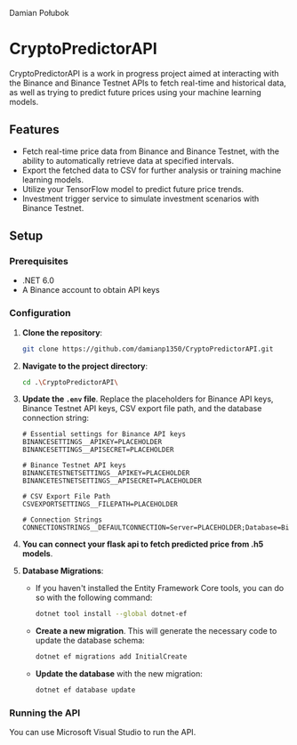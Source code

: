 Damian Połubok
# CryptoPredictorAPI

CryptoPredictorAPI is a work in progress project aimed at interacting with the Binance and Binance Testnet APIs to fetch real-time and historical data, as well as trying to predict future prices using your machine learning models.

## Features

- Fetch real-time price data from Binance and Binance Testnet, with the ability to automatically retrieve data at specified intervals.
- Export the fetched data to CSV for further analysis or training machine learning models.
- Utilize your TensorFlow model to predict future price trends.
- Investment trigger service to simulate investment scenarios with Binance Testnet.

## Setup

### Prerequisites

- .NET 6.0
- A Binance account to obtain API keys

### Configuration

1. **Clone the repository**:
   ```bash
   git clone https://github.com/damianp1350/CryptoPredictorAPI.git
   ```

2. **Navigate to the project directory**:
   ```bash
   cd .\CryptoPredictorAPI\
   ```

3. **Update the `.env` file**. Replace the placeholders for Binance API keys, Binance Testnet API keys, CSV export file path, and the database connection string:
   ```
   # Essential settings for Binance API keys
   BINANCESETTINGS__APIKEY=PLACEHOLDER
   BINANCESETTINGS__APISECRET=PLACEHOLDER
      
   # Binance Testnet API keys
   BINANCETESTNETSETTINGS__APIKEY=PLACEHOLDER
   BINANCETESTNETSETTINGS__APISECRET=PLACEHOLDER
      
   # CSV Export File Path
   CSVEXPORTSETTINGS__FILEPATH=PLACEHOLDER
      
   # Connection Strings
   CONNECTIONSTRINGS__DEFAULTCONNECTION=Server=PLACEHOLDER;Database=Binance;Trusted_Connection=True;TrustServerCertificate=True;

   ```

4. **You can connect your flask api to fetch predicted price from .h5 models**.

5. **Database Migrations**:
   
   - If you haven't installed the Entity Framework Core tools, you can do so with the following command:
     ```bash
     dotnet tool install --global dotnet-ef
     ```

   - **Create a new migration**. This will generate the necessary code to update the database schema:
     ```bash
     dotnet ef migrations add InitialCreate
     ```

   - **Update the database** with the new migration:
     ```bash
     dotnet ef database update
     ```

### Running the API

You can use Microsoft Visual Studio to run the API.
